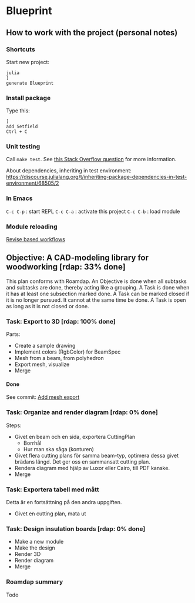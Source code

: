 # Blueprint

## How to work with the project (personal notes)

### Shortcuts

Start new project:
```
julia
]
generate Blueprint
```
### Install package
Type this:
```
]
add Setfield
Ctrl + C
```

### Unit testing

Call `make test`. See [this Stack Overflow question](https://stackoverflow.com/q/70772117/1008794) for more information.


About dependencies, inheriting in test environment:
https://discourse.julialang.org/t/inheriting-package-dependencies-in-test-environment/68505/2

### In Emacs

`C-c C-p` : start REPL
`C-c C-a` : activate this project
`C-c C-b` : load module

### Module reloading

[Revise based workflows](https://docs.julialang.org/en/v1/manual/workflow-tips/#Revise-based-workflows)

## Objective: A CAD-modeling library for woodworking [rdap: 33% done]

This plan conforms with Roamdap.
An Objective is done when all subtasks and subtasks are done, thereby acting like a grouping.
A Task is done when it has at least one subsection marked done.
A Task can be marked closed if it is no longer pursued. It cannot at the same time be done.
A Task is open as long as it is not closed or done.

### Task: Export to 3D [rdap: 100% done]

Parts:

* Create a sample drawing
* Implement colors (RgbColor) for BeamSpec
* Mesh from a beam, from polyhedron
* Export mesh, visualize
* Merge

#### Done

See commit: [Add mesh export](https://github.com/jonasseglare/Blueprint/commit/aaf4c05bc53a8932252f28686abfc22ed58b5685)

### Task: Organize and render diagram [rdap: 0% done]

Steps:

* Givet en beam och en sida, exportera CuttingPlan
  - Borrhål
  - Hur man ska såga (konturen)
* Givet flera cutting plans för samma beam-typ, optimera dessa givet brädans längd. Det ger oss en sammansatt cutting plan.
* Rendera diagram med hjälp av Luxor eller Cairo, till PDF kanske.
* Merge

### Task: Exportera tabell med mått

Detta är en fortsättning på den andra uppgiften.

* Givet en cutting plan, mata ut 

### Task: Design insulation boards [rdap: 0% done]

* Make a new module
* Make the design
* Render 3D
* Render diagram
* Merge

### Roamdap summary

Todo
